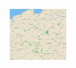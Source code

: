 
<p align="middle">
 <a href="https://grupaeurocash.pl/html/mapa-zakupydlaseniora.html"><img src="https://github.com/jachuR/zip_codes/blob/master/images/mapa.jpg" width ="100" title="Click for the larger version." /></a> 
</p>


